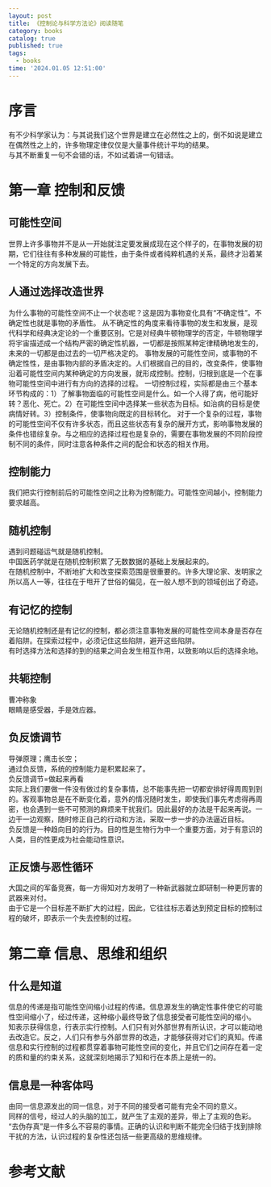 ```yaml
---
layout: post
title: 《控制论与科学方法论》阅读随笔
category: books
catalog: true
published: true
tags:
  - books
time: '2024.01.05 12:51:00'
---
```

# 序言
有不少科学家认为：与其说我们这个世界是建立在必然性之上的，倒不如说是建立在偶然性之上的，许多物理定律仅仅是大量事件统计平均的结果。  
与其不断重复一句不会错的话，不如试着讲一句错话。

# 第一章 控制和反馈
## 可能性空间
世界上许多事物并不是从一开始就注定要发展成现在这个样子的，在事物发展的初期，它们往往有多种发展的可能性，由于条件或者纯粹机遇的关系，最终才沿着某一个特定的方向发展下去。

## 人通过选择改造世界
为什么事物的可能性空间不止一个状态呢？这是因为事物变化具有“不确定性”。不确定性也就是事物的矛盾性。
从不确定性的角度来看待事物的发生和发展，是现代科学和经典决定论的一个重要区别。它是对经典牛顿物理学的否定，牛顿物理学将宇宙描述成一个结构严密的确定性机器，一切都是按照某种定律精确地发生的，未来的一切都是由过去的一切严格决定的。
事物发展的可能性空间，或事物的不确定性性，是由事物内部的矛盾决定的。人们根据自己的目的，改变条件，使事物沿着可能性空间内某种确定的方向发展，就形成控制。控制，归根到底是一个在事物可能性空间中进行有方向的选择的过程。
一切控制过程，实际都是由三个基本环节构成的：1）了解事物面临的可能性空间是什么。如一个人得了病，他可能好转？恶化、死亡。2）在可能性空间中选择某一些状态为目标。如治病的目标是使病情好转。3）控制条件，使事物向既定的目标转化。
对于一个复杂的过程，事物的可能性空间不仅有许多状态，而且这些状态有复杂的展开方式，影响事物发展的条件也错综复杂。与之相应的选择过程也是复杂的，需要在事物发展的不同阶段控制不同的条件，同时注意各种条件之间的配合和状态的相关作用。

## 控制能力
我们把实行控制前后的可能性空间之比称为控制能力。可能性空间越小，控制能力要求越高。

## 随机控制
遇到问题碰运气就是随机控制。  
中国医药学就是在随机控制积累了无数数据的基础上发展起来的。  
在随机控制中，不断地扩大和改变探索范围是很重要的。许多大理论家、发明家之所以高人一等，往往在于甩开了世俗的偏见，在一般人想不到的领域创出了奇迹。

## 有记忆的控制
无论随机控制还是有记忆的控制，都必须注意事物发展的可能性空间本身是否存在着陷阱。在探索过程中，必须记住这些陷阱，避开这些陷阱。  
有时选择方法和选择的到的结果之间会发生相互作用，以致影响以后的选择余地。

## 共轭控制
曹冲称象  
眼睛是感受器，手是效应器。

## 负反馈调节
导弹原理；鹰击长空；  
通过负反馈，系统的控制能力是积累起来了。  
负反馈调节=做起来再看  
实际上我们要做一件没有做过的复杂事情，总不能事先把一切都安排好得周周到到的。客观事物总是在不断变化着，意外的情况随时发生，即使我们事先考虑得再周密，也会遇到一些不可预测的麻烦来干扰我们。因此最好的办法是干起来再说。一边干一边观察，随时修正自己的行动和方法，采取一步一步的办法逼近目标。  
负反馈是一种趋向目的的行为。目的性是生物行为中一个重要方面，对于有意识的人类，目的性更成为社会能动性意识。

## 正反馈与恶性循环
大国之间的军备竞赛，每一方得知对方发明了一种新武器就立即研制一种更厉害的武器来对付。  
由于它是一个目标差不断扩大的过程，因此，它往往标志着达到预定目标的控制过程的破坏，即表示一个失去控制的过程。

# 第二章 信息、思维和组织
## 什么是知道  
信息的传递是指可能性空间缩小过程的传递。信息源发生的确定性事件使它的可能性空间缩小了，经过传递，这种缩小最终导致了信息接受者可能性空间的缩小。  
知表示获得信息，行表示实行控制。人们只有对外部世界有所认识，才可以能动地去改造它。反之，人们只有参与外部世界的改造，才能够获得对它们的真知。传递信息和实行控制的过程都贯穿着事物可能性空间的变化，并且它们之间存在着一定的质和量的约束关系，这就深刻地揭示了知和行在本质上是统一的。

## 信息是一种客体吗
由同一信息源发出的同一信息，对于不同的接受者可能有完全不同的意义。  
同样的信号，经过人的头脑的加工，就产生了主观的差异，带上了主观的色彩。  
“去伪存真”是一件多么不容易的事情。正确的认识和判断不能完全归结于找到排除干扰的方法，认识过程的复杂性还包括一些更高级的思维规律。

# 参考文献
